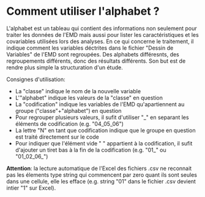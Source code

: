 # Comment utiliser l'alphabet ?
L'alphabet est un tableau qui contient des informations non seulement pour traiter les données de l'EMD mais aussi pour lister les caractéristiques et les covariables utilisées lors des analyses. En ce qui concerne le traitement, il indique comment les variables déctrites dans le fichier "Dessin de Variables" de l'EMD sont regroupées. Des alphabets différesnts, des regroupements différents, donc des résultats différents. Son but est de rendre plus simple la structuration d'un étude.

Consignes d'utilisation:
- La "classe" indique le nom de la nouvelle variable
- L'"alphabet" indique les valeurs de la "classe" en question
- La "codification" indique les variables de l'EMD qu'apartiennent au groupe ("classe"+"alphabet") en question
- Pour regrouper plusieurs valeurs, il sufit d'utiliser "_" en separant les éléments de codification (e.g. "04_05_06")
- La lettre "N" en tant que codification indique que le groupe en question est traité directement sur le code
- Pour indiquer que l'élément vide " " appartient à la codification, il sufit d'ajouter un tiret bas à la fin de la codification (e.g. "01_" ou "01_02_06_")

**Attention**: la lecture automatique de l'Excel des fichiers .csv ne reconnait pas les élements type string qui commencent par zero quant ils sont seules dans une cellule, elle les efface (e.g. string "01" dans le fichier .csv devient intier "1" sur Excel). 
